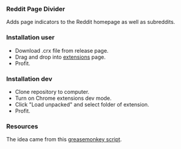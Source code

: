 ### Reddit Page Divider

Adds page indicators to the Reddit homepage as well as subreddits.

### Installation user
- Download .crx file from release page.
- Drag and drop into [extensions](chrome://extensions/) page.
- Profit.

### Installation dev
- Clone repository to computer. 
- Turn on Chrome extensions dev mode. 
- Click "Load unpacked" and select folder of extension.
- Profit.

### Resources
The idea came from this [greasemonkey script](https://gist.github.com/broquaint/52c14900f45bee3816997e48ebdabee4). 